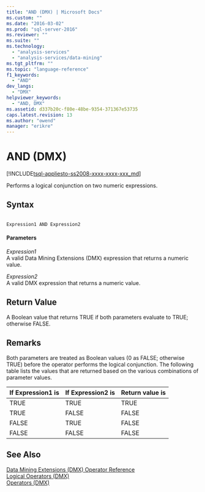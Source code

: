 ```yaml
---
title: "AND (DMX) | Microsoft Docs"
ms.custom: ""
ms.date: "2016-03-02"
ms.prod: "sql-server-2016"
ms.reviewer: ""
ms.suite: ""
ms.technology: 
  - "analysis-services"
  - "analysis-services/data-mining"
ms.tgt_pltfrm: ""
ms.topic: "language-reference"
f1_keywords: 
  - "AND"
dev_langs: 
  - "DMX"
helpviewer_keywords: 
  - "AND, DMX"
ms.assetid: d337b20c-f80e-48be-9354-371367e53735
caps.latest.revision: 13
ms.author: "owend"
manager: "erikre"
---
```

# AND (DMX)
[!INCLUDE[tsql-appliesto-ss2008-xxxx-xxxx-xxx_md](../database-engine/configure/windows/includes/tsql-appliesto-ss2008-xxxx-xxxx-xxx-md.md)]

  Performs a logical conjunction on two numeric expressions.  
  
## Syntax  
  
```  
  
Expression1 AND Expression2  
```  
  
#### Parameters  
 *Expression1*  
 A valid Data Mining Extensions (DMX) expression that returns a numeric value.  
  
 *Expression2*  
 A valid DMX expression that returns a numeric value.  
  
## Return Value  
 A Boolean value that returns TRUE if both parameters evaluate to TRUE; otherwise FALSE.  
  
## Remarks  
 Both parameters are treated as Boolean values (0 as FALSE; otherwise TRUE) before the operator performs the logical conjunction. The following table lists the values that are returned based on the various combinations of parameter values.  
  
|If Expression1 is|If Expression2 is|Return value is|  
|-----------------------|-----------------------|---------------------|  
|TRUE|TRUE|TRUE|  
|TRUE|FALSE|FALSE|  
|FALSE|TRUE|FALSE|  
|FALSE|FALSE|FALSE|  
  
## See Also  
 [Data Mining Extensions &#40;DMX&#41; Operator Reference](../dmx/data-mining-extensions-dmx-operator-reference.md)   
 [Logical Operators &#40;DMX&#41;](../Topic/Logical%20Operators%20\(DMX\).md)   
 [Operators &#40;DMX&#41;](../dmx/operators-dmx.md)  
  
  